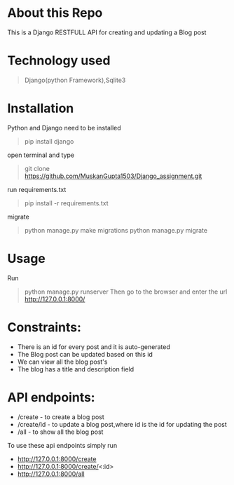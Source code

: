 # About this Repo
This is  a Django RESTFULL API for creating and updating a Blog post

# Technology used
> Django(python Framework),Sqlite3

# Installation
Python and Django need to be installed
> pip install django

open terminal and type
> git clone https://github.com/MuskanGupta1503/Django_assignment.git

run requirements.txt
> pip install -r requirements.txt

migrate
> python manage.py make migrations
> python manage.py migrate

# Usage
Run
> python manage.py runserver
Then go to the browser and enter the url http://127.0.0.1:8000/

# Constraints:
+ There is an id for every post and it is auto-generated
+ The Blog post can be updated based on this id
+ We can view all the blog post's
+ The blog has a title and description field

# API endpoints:
+ /create - to create a blog post
+ /create/id - to update a blog post,where id is the id for updating the post
+ /all - to show all the blog post

To use these api endpoints simply run
+ http://127.0.0.1:8000/create
+ http://127.0.0.1:8000/create/<:id>
+ http://127.0.0.1:8000/all
